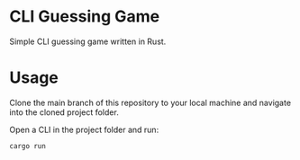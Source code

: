 # CLI Guessing Game

Simple CLI guessing game written in Rust.

# Usage

Clone the main branch of this repository to your local machine and navigate into the cloned project folder.

Open a CLI in the project folder and run:

```bash
cargo run
```

